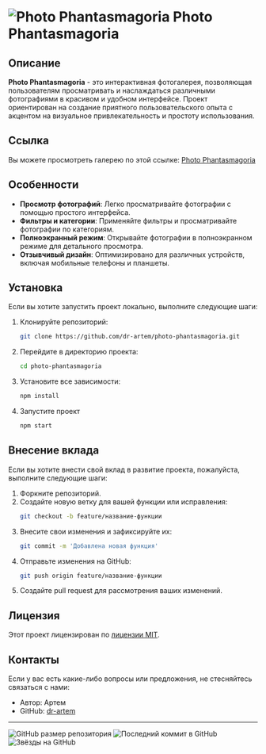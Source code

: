 # ![Photo Phantasmagoria](https://dr-artem.github.io/photo-phantasmagoria/favicon-32x32.png) Photo Phantasmagoria

## Описание

**Photo Phantasmagoria** - это интерактивная фотогалерея, позволяющая
пользователям просматривать и наслаждаться различными фотографиями в красивом и
удобном интерфейсе. Проект ориентирован на создание приятного пользовательского
опыта с акцентом на визуальное привлекательность и простоту использования.

## Ссылка

Вы можете просмотреть галерею по этой ссылке:
[Photo Phantasmagoria](https://dr-artem.github.io/photo-phantasmagoria/)

## Особенности

-   **Просмотр фотографий**: Легко просматривайте фотографии с помощью простого
    интерфейса.
-   **Фильтры и категории**: Применяйте фильтры и просматривайте фотографии по
    категориям.
-   **Полноэкранный режим**: Открывайте фотографии в полноэкранном режиме для
    детального просмотра.
-   **Отзывчивый дизайн**: Оптимизировано для различных устройств, включая
    мобильные телефоны и планшеты.

## Установка

Если вы хотите запустить проект локально, выполните следующие шаги:

1. Клонируйте репозиторий:
    ```bash
    git clone https://github.com/dr-artem/photo-phantasmagoria.git
    ```
2. Перейдите в директорию проекта:
    ```bash
    cd photo-phantasmagoria
    ```
3. Установите все зависимости:
    ```bash
    npm install
    ```
4. Запустите проект
    ```bash
    npm start
    ```

## Внесение вклада

Если вы хотите внести свой вклад в развитие проекта, пожалуйста, выполните
следующие шаги:

1. Форкните репозиторий.
2. Создайте новую ветку для вашей функции или исправления:
    ```bash
    git checkout -b feature/название-функции
    ```
3. Внесите свои изменения и зафиксируйте их:
    ```bash
    git commit -m 'Добавлена новая функция'
    ```
4. Отправьте изменения на GitHub:
    ```bash
    git push origin feature/название-функции
    ```
5. Создайте pull request для рассмотрения ваших изменений.

## Лицензия

Этот проект лицензирован по [лицензии MIT](LICENSE).

## Контакты

Если у вас есть какие-либо вопросы или предложения, не стесняйтесь связаться с
нами:

-   Автор: Артем
-   GitHub: [dr-artem](https://github.com/dr-artem)

---

![GitHub размер репозитория](https://img.shields.io/github/repo-size/dr-artem/photo-phantasmagoria)
![Последний коммит в GitHub](https://img.shields.io/github/last-commit/dr-artem/photo-phantasmagoria)
![Звёзды на GitHub](https://img.shields.io/github/stars/dr-artem/photo-phantasmagoria?style=social)
